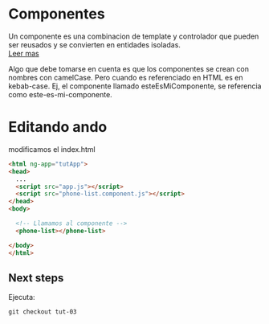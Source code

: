 # Componentes

Un componente es una combinacion de template y controlador que pueden ser reusados y se convierten
en entidades isoladas.  
[Leer mas](https://docs.angularjs.org/guide/component)

Algo que debe tomarse en cuenta es que los componentes se crean con nombres con camelCase. Pero 
cuando es referenciado en HTML es en kebab-case. Ej, el componente llamado esteEsMiComponente, se
referencia como este-es-mi-componente.

# Editando ando
modificamos el index.html
```html
<html ng-app="tutApp">
<head>
  ...
  <script src="app.js"></script>
  <script src="phone-list.component.js"></script>
</head>
<body>

  <!-- Llamamos al componente -->
  <phone-list></phone-list>

</body>
</html>
```

## Next steps
Ejecuta: 

` git checkout tut-03 `
